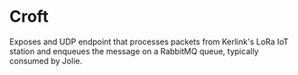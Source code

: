 Croft
=====

Exposes and UDP endpoint that processes packets from Kerlink's LoRa IoT station and enqueues the message on a RabbitMQ queue, typically consumed by Jolie.
